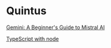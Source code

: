 # Quintus

[Gemini: A Beginner's Guide to Mistral AI](https://gemini.google.com/app/e5d3349870d2583f?utm_source=google&utm_medium=cpc&utm_campaign=2024enUS_gemfeb&gad_source=1&gclid=Cj0KCQjwkdO0BhDxARIsANkNcrekTdeI56JEHDOq7ayG_AzddLmxvF3nx0uF6gAoOi-CMxFEKXfw-bsaAq6SEALw_wcB)

[TypeScript with node](https://www.youtube.com/watch?v=qy8PxD3alWw)

